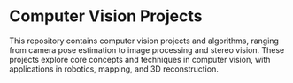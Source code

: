 # Computer Vision Projects

This repository contains computer vision projects and algorithms, ranging from camera pose estimation to image processing and stereo vision. These projects explore core concepts and techniques in computer vision, with applications in robotics, mapping, and 3D reconstruction.
